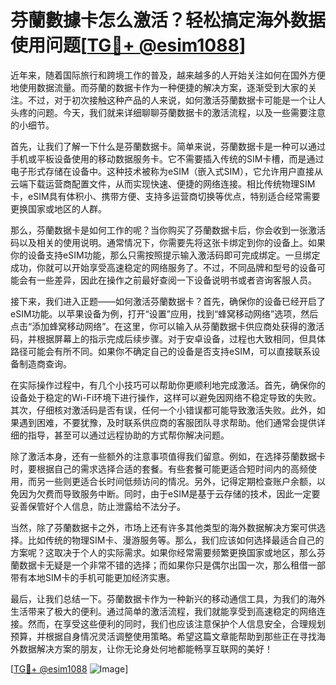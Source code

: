 # 芬蘭數據卡怎么激活？轻松搞定海外数据使用问题[[TG💪+ @esim1088](https://t.me/s/esim1088)]

近年来，随着国际旅行和跨境工作的普及，越来越多的人开始关注如何在国外方便地使用数据流量。而芬蘭的数据卡作为一种便捷的解决方案，逐渐受到大家的关注。不过，对于初次接触这种产品的人来说，如何激活芬蘭数据卡可能是一个让人头疼的问题。今天，我们就来详细聊聊芬蘭数据卡的激活流程，以及一些需要注意的小细节。

首先，让我们了解一下什么是芬蘭数据卡。简单来说，芬蘭数据卡是一种可以通过手机或平板设备使用的移动数据服务卡。它不需要插入传统的SIM卡槽，而是通过电子形式存储在设备中。这种技术被称为eSIM（嵌入式SIM），它允许用户直接从云端下载运营商配置文件，从而实现快速、便捷的网络连接。相比传统物理SIM卡，eSIM具有体积小、携带方便、支持多运营商切换等优点，特别适合经常需要更换国家或地区的人群。

那么，芬蘭数据卡是如何工作的呢？当你购买了芬蘭数据卡后，你会收到一张激活码以及相关的使用说明。通常情况下，你需要先将这张卡绑定到你的设备上。如果你的设备支持eSIM功能，那么只需按照提示输入激活码即可完成绑定。一旦绑定成功，你就可以开始享受高速稳定的网络服务了。不过，不同品牌和型号的设备可能会有一些差异，因此在操作之前最好查阅一下设备说明书或者咨询客服人员。

接下来，我们进入正题——如何激活芬蘭数据卡？首先，确保你的设备已经开启了eSIM功能。以苹果设备为例，打开“设置”应用，找到“蜂窝移动网络”选项，然后点击“添加蜂窝移动网络”。在这里，你可以输入从芬蘭数据卡供应商处获得的激活码，并根据屏幕上的指示完成后续步骤。对于安卓设备，过程也大致相同，但具体路径可能会有所不同。如果你不确定自己的设备是否支持eSIM，可以直接联系设备制造商查询。

在实际操作过程中，有几个小技巧可以帮助你更顺利地完成激活。首先，确保你的设备处于稳定的Wi-Fi环境下进行操作，这样可以避免因网络不稳定导致的失败。其次，仔细核对激活码是否有误，任何一个小错误都可能导致激活失败。此外，如果遇到困难，不要犹豫，及时联系供应商的客服团队寻求帮助。他们通常会提供详细的指导，甚至可以通过远程协助的方式帮你解决问题。

除了激活本身，还有一些额外的注意事项值得我们留意。例如，在选择芬蘭数据卡时，要根据自己的需求选择合适的套餐。有些套餐可能更适合短时间内的高频使用，而另一些则更适合长时间低频访问的情况。另外，记得定期检查账户余额，以免因为欠费而导致服务中断。同时，由于eSIM是基于云存储的技术，因此一定要妥善保管好个人信息，防止泄露给不法分子。

当然，除了芬蘭数据卡之外，市场上还有许多其他类型的海外数据解决方案可供选择。比如传统的物理SIM卡、漫游服务等。那么，我们应该如何选择最适合自己的方案呢？这取决于个人的实际需求。如果你经常需要频繁更换国家或地区，那么芬蘭数据卡无疑是一个非常不错的选择；而如果你只是偶尔出国一次，那么租借一部带有本地SIM卡的手机可能更加经济实惠。

最后，让我们总结一下。芬蘭数据卡作为一种新兴的移动通信工具，为我们的海外生活带来了极大的便利。通过简单的激活流程，我们就能享受到高速稳定的网络连接。然而，在享受这些便利的同时，我们也应该注意保护个人信息安全，合理规划预算，并根据自身情况灵活调整使用策略。希望这篇文章能帮助到那些正在寻找海外数据解决方案的朋友，让你无论身处何地都能畅享互联网的美好！

[[TG💪+ @esim1088](https://t.me/s/esim1088) ![Image](https://i.postimg.cc/4NQfJmqS/Snipaste-2025-05-13-00-14-12.png)]